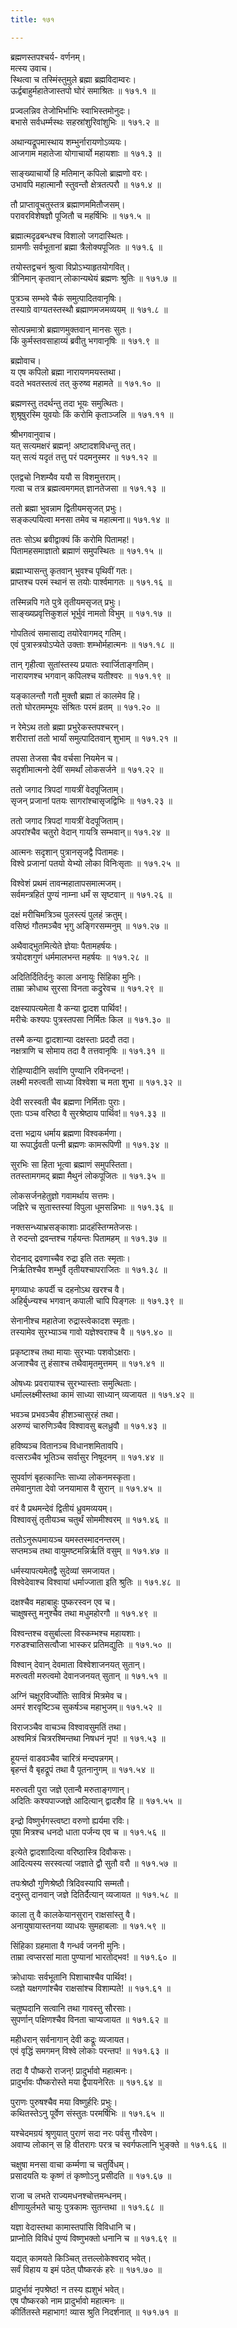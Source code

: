 ```yaml
---
title: १७१

---
```

ब्रह्मणस्तपश्चर्य- वर्णनम्।  
मत्स्य उवाच।  
स्थित्वा च तस्मिंस्तुमुले ब्रह्मा ब्रह्मविदाम्वरः।  
ऊर्द्वबाहुर्महातेजास्तपो घोरं समाश्रितः ॥ १७१.१ ॥  
  
प्रज्वलन्निव तेजोभिर्भाभिः स्वाभिस्तमोनुदः।  
बभासे सर्वधर्म्मस्थः सहस्रांशुरिवांशुभिः ॥ १७१.२ ॥  
  
अथान्यद्रूपमास्थाय शम्भुर्नारायणोऽव्ययः।  
आजगाम महातेजा योगाचार्यो महायशाः ॥ १७१.३ ॥  
  
साङ्ख्याचार्यो हि मतिमान् कपिलो ब्राह्मणो वरः।  
उभावपि महात्मानौ स्तुवन्तौ क्षेत्रतत्परौ ॥ १७१.४ ॥  
  
तौ प्राप्तावूचतुस्तत्र ब्रह्माणममितौजसम्।  
परावरविशेषज्ञौ पूजितौ च महर्षिभिः ॥ १७१.५ ॥  
  
ब्रह्मात्मदृढबन्धश्च विशालो जगदास्थितः।  
ग्रामणीः सर्वभूतानां ब्रह्मा त्रैलोक्यपूजितः ॥ १७१.६ ॥  
  
तयोस्तद्वचनं श्रुत्वा विप्रोऽभ्याहृतयोगवित्।  
त्रीनिमान् कृतवान् लोकान्यथेयं ब्रह्मणः श्रुतिः ॥ १७१.७ ॥  
  
पुत्रञ्च सम्भवे चैकं समुत्पादितवानृषिः।  
तस्याग्रे वाग्यतस्तस्थौ ब्रह्माणमजमव्ययम् ॥ १७१.८ ॥  
  
सोत्पन्नमात्रो ब्रह्माणमुक्तवान् मानसः सुतः।  
किं कुर्मस्तवसाहाय्यं ब्रवीतु भगवानृषिः ॥ १७१.९ ॥  
  
ब्रह्मोवाच।  
य एष कपिलो ब्रह्मा नारायणमयस्तथा।  
वदते भवतस्तत्वं तत् कुरुष्व महामते ॥ १७१.१० ॥  
  
ब्रह्मणस्तु तदर्थन्तु तदा भूयः समुत्थितः।  
शुश्रूषुरस्मि युवयोः किं करोमि कृताञ्जलि ॥ १७१.११ ॥  
  
श्रीभगवानुवाच।  
यत् सत्यमक्षरं ब्रह्मन्! अष्टादशविधन्तु तत्।  
यत् सत्यं यदृतं तत्तु परं पदमनुस्मर ॥ १७१.१२ ॥  
  
एतद्वचो निशम्यैव ययौ स विशमुत्तराम्।  
गत्वा च तत्र ब्रह्मत्वमगमत् ज्ञानतेजसा ॥ १७१.१३ ॥  
  
ततो ब्रह्मा भुवन्नाम द्वितीयमसृजत् प्रभुः।  
सङ्कल्पयित्वा मनसा तमेव च महात्मना॥ १७१.१४ ॥  
  
ततः सोऽथ ब्रवीद्वाक्यं किं करोमि पितामह!।  
पितामहसमाज्ञातो ब्रह्माणं समुपस्थितः ॥ १७१.१५ ॥  
  
ब्रह्माभ्यासन्तु कृतवान् भुवश्च पृथिवीं गतः।  
प्राप्तश्च परमं स्थानं स तयोः पार्श्वमागतः ॥ १७१.१६ ॥  
  
तस्मिन्नपि गते पुत्रे तृतीयमसृजत् प्रभुः।  
साङ्ख्यप्रवृत्तिकुशलं भूर्भुवं नामतो विभुम् ॥ १७१.१७ ॥  
  
गोपतित्वं समासाद्य तयोरेवागमद् गतिम्।  
एवं पुत्रास्त्रयोऽप्येते उक्ताः शम्भोर्महात्मनः ॥ १७१.१८ ॥  
  
तान् गृहीत्वा सुतांस्तस्य प्रयातः स्वार्जिताङ्गतिम्।  
नारायणश्च भगवान् कपिलश्च यतीश्वरः ॥ १७१.१९ ॥  
  
यङ्कालन्तौ गतौ मुक्तौ ब्रह्मा तं कालमेव हि।  
ततो घोरतमम्भूयः संश्रितः परमं व्रतम् ॥ १७१.२० ॥  
  
न रेमेऽथ ततो ब्रह्मा प्रभुरेकस्तपश्चरन्।  
शरीरात्तां ततो भार्यां समुत्पादितवान् शुभाम् ॥ १७१.२१ ॥  
  
तपसा तेजसा चैव वर्चसा नियमेन च।  
सदृशीमात्मनो देवीं समर्थां लोकसर्जने ॥ १७१.२२ ॥  
  
ततो जगाद त्रिपदां गायत्रीं वेदपूजिताम्।  
सृजन् प्रजानां पतयः सागरांश्चासृजद्विभिः ॥ १७१.२३ ॥  
  
ततो जगाद त्रिपदां गायत्रीं वेदपूजिताम्।  
अपरांश्चैव चतुरो वेदान् गायत्रि सम्भवान्॥ १७१.२४ ॥  
  
आत्मनः सदृशान् पुत्रानसृजद्वै पितामहः।  
विश्वे प्रजानां पतयो येभ्यो लोका विनिःसृताः ॥ १७१.२५ ॥  
  
विश्वेशं प्रथमं तावन्महातापसमात्मजम्।  
सर्वमन्त्रहितं पुण्यं नाम्ना धर्मं स सृष्टवान् ॥ १७१.२६ ॥  
  
दक्षं मरीचिमत्रिञ्च पुलस्त्यं पुलहं क्रतुम्।  
वसिष्ठं गौतमञ्चैव भृगु अङ्गिरसम्मनुम् ॥ १७१.२७ ॥  
  
अथैवाद्भुतमित्येते ज्ञेयाः पैतामहर्षयः।  
त्रयोदशगुणं धर्ममालभन्त महर्षयः ॥ १७१.२८ ॥  
  
अदितिर्दितिर्दनुः काला अनायुः सिंहिका मुनिः।  
ताम्रा क्रोधाथ सुरसा विनता कद्रुरेवच ॥ १७१.२९ ॥  
  
दक्षस्यापत्यमेता वै कन्या द्वादश पार्थिव!।  
मरीचेः कश्यपः पुत्रस्तपसा निर्मितः किल ॥ १७१.३० ॥  
  
तस्मै कन्या द्वादशान्या दक्षस्ताः प्रददौ तदा।  
नक्षत्राणि च सोमाय तदा वै तत्तवानृषिः ॥ १७१.३१ ॥  
  
रोहिण्यादीनि सर्वाणि पुण्यानि रविनन्दन!।  
लक्ष्मी मरुत्वती साध्या विश्वेशा च मता शुभा ॥ १७१.३२ ॥  
  
देवी सरस्वती चैव ब्रह्मणा निर्मिताः पुराः।  
एताः पञ्च वरिष्ठा वै सुरश्रेष्ठाय पार्थिव!॥ १७१.३३ ॥  
  
दत्ता भद्राय धर्माय ब्रह्मणा विश्वकर्मणा।  
या रूपार्द्धवती पत्नी ब्रह्मणः कामरूपिणी ॥ १७१.३४ ॥  
  
सुरभिः सा हिता भूत्वा ब्रह्माणं समुपस्तिता।  
ततस्तामगमद् ब्रह्मा मैथुनं लोकपूजितः ॥ १७१.३५ ॥  
  
लोकसर्जनहेतुज्ञो गवामर्थाय सत्तमः।  
जज्ञिरे च सुतास्तस्यां विपुला धूमसन्निभाः ॥ १७१.३६ ॥  
  
नक्तसन्ध्याभ्रसङ्काशाः प्रादहंस्तिग्मतेजसः।  
ते रुदन्तो द्रवन्तश्च गर्हयन्तः पितामहम् ॥ १७१.३७ ॥  
  
रोदनाद् द्रवणाच्चैव रुद्रा इति ततः स्मृताः।  
निर्ऋतिश्चैव शम्भुर्वै तृतीयश्चापराजितः ॥ १७१.३८ ॥  
  
मृगव्याधः कपर्दी च दहनोऽथ खरश्च वै।  
अहिर्बुध्न्यश्च भगवान् कपाली चापि पिङ्गलः ॥ १७१.३९ ॥  
  
सेनानीश्च महातेजा रुद्रास्त्वेकादश स्मृताः।  
तस्यामेव सुरभ्याञ्च गावो यज्ञेश्वराश्च वै ॥ १७१.४० ॥  
  
प्रकृष्टाश्च तथा मायाः सुरभ्याः पशवोऽक्षराः।  
अजाश्चैव तु हंसाश्च तथैवामृतमुत्तमम् ॥ १७१.४१ ॥  
  
ओषध्यः प्रवरायाश्च सुरभ्यास्ताः समुत्थिताः।  
धर्माल्लक्ष्मीस्तथा कामं साध्या साध्यान् व्यजायत ॥ १७१.४२ ॥  
  
भवञ्च प्रभवञ्चैव हीशञ्चासुरहं तथा।  
अरुण्यं चारुणिञ्चैव विश्वावसु बलध्रुवौ ॥ १७१.४३ ॥  
  
हविष्यञ्च वितानञ्च विधानशमितावपि।  
वत्सरञ्चैव भूतिञ्च सर्वासुर निषूदनम् ॥ १७१.४४ ॥  
  
सुपर्वाणं बृहत्कान्तिः साध्या लोकनमस्कृता।  
तमेवानुगता देवो जनयामास वै सुरान् ॥ १७१.४५ ॥  
  
वरं वै प्रथमन्देवं द्वितीयं ध्रुवमव्ययम्।  
विश्वावसुं तृतीयञ्च चतुर्थं सोममीश्वरम् ॥ १७१.४६ ॥  
  
ततोऽनुरूपमायञ्च यमस्तस्मादनन्तरम्।  
सप्तमञ्च तथा वायुमष्टमन्निर्ऋतिं वसुम् ॥ १७१.४७ ॥  
  
धर्मस्यापत्यमेतद्वै सुदेव्यां समजायत।  
विश्वेदेवाश्च विश्वायां धर्माज्जाता इति श्रुतिः ॥ १७१.४८ ॥  
  
दक्षश्चैव महाबाहुः पुष्करस्वन एव च।  
चाक्षुषस्तु मनुश्चैव तथा मधुमहोरगौ ॥ १७१.४९ ॥  
  
विश्वन्तश्च वसुर्बाल्ला विस्कम्भश्च महायशाः।  
गरुडश्चातिसत्वौजा भास्कर प्रतिमद्युतिः ॥ १७१.५० ॥  
  
विश्वान् देवान् देवमाता विश्वेशाजनयत् सुतान्।  
मरुत्वती मरुत्वमो देवानजनयत् सुतान् ॥ १७१.५१ ॥  
  
अग्निं चक्षूरविर्ज्योतिः सावित्रं मित्रमेव च।  
अमरं शरवृष्टिञ्च सुकर्षञ्च महाभुजम्॥ १७१.५२ ॥  
  
विराजञ्चैव वाचञ्च विश्वावसुमतिं तथा।  
अश्वमित्रं चित्ररश्मिन्तथा निषधनं नृप! ॥ १७१.५३ ॥  
  
हूयन्तं वाडवञ्चैव चारित्रं मन्दपन्नगम्।  
बृहन्तं वै बृहद्रूपं तथा वै पूतनानुगम् ॥ १७१.५४ ॥  
  
मरुत्वती पुरा जज्ञे एतान्वै मरुताङ्गणान्।  
अदितिः कश्यपाज्जज्ञे आदित्यान् द्वादशैव हि ॥ १७१.५५ ॥  
  
इन्द्रो विष्णुर्भगस्त्वष्टा वरुणो ह्यर्यमा रविः।  
पूषा मित्रश्च धनदो धाता पर्जन्य एव च ॥ १७१.५६ ॥  
  
इत्येते द्वादशादित्या वरिष्ठास्त्रि दिवौकसः।  
आदित्यस्य सरस्वत्यां जज्ञाते द्वौ सुतौ वरौ ॥ १७१.५७ ॥  
  
तपःश्रेष्ठौ गुणिश्रेष्ठौ त्रिदिवस्यापि सम्मतौ।  
दनुस्तु दानवान् जज्ञे दितिर्दैत्यान् व्यजायत ॥ १७१.५८ ॥  
  
काला तु वै कालकेयानसुरान् राक्षसांस्तु वै।  
अनायुषायास्तनया व्याधयः सुमहाबलाः ॥ १७१.५९ ॥  
  
सिंहिका ग्रहमाता वै गन्धर्व जननी मुनिः।  
ताम्रा त्वप्सरसां माता पुण्यानां भारतोद्भव! ॥ १७१.६० ॥  
  
क्रोधायाः सर्वभूतानि पिशाचाश्चैव पार्थिव!।  
व्जज्ञे यक्षगणांश्चैव राक्षसांश्च विशाम्पते! ॥ १७१.६१ ॥  
  
चतुष्पदानि सत्वानि तथा गावस्तु सौरसाः।  
सुपर्णान् पक्षिणश्चैव विनता चाप्यजायत ॥ १७१.६२ ॥  
  
महीधरान् सर्वनागान् देवी कद्रूः व्यजायत।  
एवं वृद्धिं समगमन् विश्वे लोकाः परन्तप! ॥ १७१.६३ ॥  
  
तदा वै पौष्करो राजन्! प्रादुर्भावो महात्मनः।  
प्रादुर्भावः पौष्करोस्ते मया द्वैपायनेरितः ॥ १७१.६४ ॥  
  
पुराणः पुरुषश्चैव मया विष्णुर्हरिः प्रभुः।  
कथितस्तेऽनु पूर्वेण संस्तुतः परमर्षिभिः ॥ १७१.६५ ॥  
  
यश्चेदमग्रयं श्रृणुयात् पुराणं सदा नरः पर्वसु गौरवेण।  
अवाप्य लोकान् स हि वीतरागः परत्र च स्वर्गफलानि भुङ्क्ते ॥ १७१.६६ ॥  
  
चक्षुषा मनसा वाचा कर्म्मणा च चतुर्विधम्।  
प्रसादयति यः कृष्णं तं कृष्णोऽनु प्रसीदति ॥ १७१.६७ ॥  
  
राजा च लभते राज्यमधनश्चोत्तमन्धनम्।  
क्षीणायुर्लभते चायुः पुत्रकामः सुतन्तथा ॥ १७१.६८ ॥  
  
यज्ञा वेदास्तथा कामास्तपांसि विविधानि च।  
प्राप्नोति विविधं पुण्यं विष्णुभक्तो धनानि च ॥ १७१.६९ ॥  
  
यद्यत् कामयते किञ्चित् तत्तल्लोकेश्वराद् भवेत्।  
सर्वं विहाय य इमं पठेत् पौष्करकं हरेः ॥ १७१.७० ॥  
  
प्रादुर्भावं नृपश्रेष्ठ! न तस्य ह्यशुभं भवेत्।  
एष पौष्करको नाम प्रादुर्भावो महात्मनः ॥  
कीर्तितस्ते महाभाग! व्यास श्रुति निदर्शनात् ॥ १७१.७१ ॥